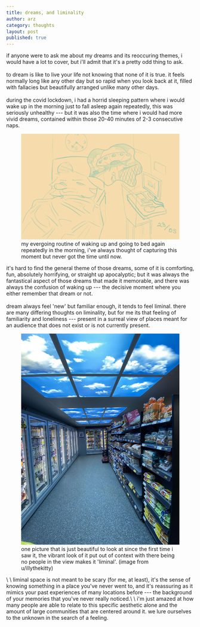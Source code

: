 ```yaml
---
title: dreams, and liminality
author: arz
category: thoughts
layout: post
published: true
---
```


if anyone were to ask me about my dreams and its reoccuring themes, i would have a lot to cover, but i'll admit that it's a pretty odd thing to ask.\
\
to dream is like to live your life not knowing that none of it is true. it feels normally long like any other day but so rapid when you look back at it, filled with fallacies but beautifully arranged unlike many other days.\
\
during the covid lockdown, i had a horrid sleeping pattern where i would wake up in the morning just to fall asleep again repeatedly, this was seriously unhealthy --- but it was also the time where i would had more vivid dreams, contained within those 20-40 minutes of 2-3 consecutive naps.
<figure>
  <img alt="-" src="/assets/images/goerto_.png" />
  <figcaption>
  my evergoing routine of waking up and going to bed again repeatedly in the morning, i've always thought of capturing this moment but never got the time until now.
  </figcaption>
</figure>

it's hard to find the general theme of those dreams, some of it is comforting, fun, absolutely horrifying, or straight up apocalyptic; but it was always the fantastical aspect of those dreams that made it memorable, and there was always the confusion of waking up --- the decisive moment where you either remember that dream or not.\
\
dream always feel 'new' but familiar enough, it tends to feel liminal. there are many differing thoughts on liminality, but for me its that feeling of familiarity and loneliness --- present in a surreal view of places meant for an audience that does not exist or is not currently present.

<figure>
  <img alt="-" src="/assets/images/liminal.jpg" />
  <figcaption>
    one picture that is just beautiful to look at since the first time i saw it, the vibrant look of it put out of context with there being no people in the view makes it 'liminal'. (image from u/illythekitty)
  </figcaption>
</figure>\
\
liminal space is not meant to be scary (for me, at least), it's the sense of knowing something in a place you've never went to, and it's reassuring as it mimics your past experiences of many locations before --- the background of your memories that you've never really noticed.\
\
i'm just amazed at how many people are able to relate to this specific aesthetic alone and the amount of large communities that are centered around it. we lure ourselves to the unknown in the search of a feeling.